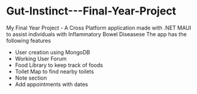 # Gut-Instinct---Final-Year-Project
My Final Year Project - A Cross Platform application made with .NET MAUI to assist individuals with Inflammatory Bowel Diseasese
The app has the following features
- User creation using MongoDB
- Working User Forum
- Food Library to keep track of foods
- Toilet Map to find nearby toilets
- Note section
- Add appointments with dates
